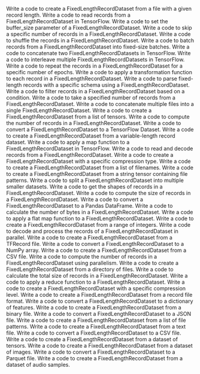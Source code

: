 Write a code to create a FixedLengthRecordDataset from a file with a given record length.
Write a code to read records from a FixedLengthRecordDataset in TensorFlow.
Write a code to set the buffer_size parameter of a FixedLengthRecordDataset.
Write a code to skip a specific number of records in a FixedLengthRecordDataset.
Write a code to shuffle the records in a FixedLengthRecordDataset.
Write a code to batch records from a FixedLengthRecordDataset into fixed-size batches.
Write a code to concatenate two FixedLengthRecordDatasets in TensorFlow.
Write a code to interleave multiple FixedLengthRecordDatasets in TensorFlow.
Write a code to repeat the records in a FixedLengthRecordDataset for a specific number of epochs.
Write a code to apply a transformation function to each record in a FixedLengthRecordDataset.
Write a code to parse fixed-length records with a specific schema using a FixedLengthRecordDataset.
Write a code to filter records in a FixedLengthRecordDataset based on a condition.
Write a code to take a specified number of records from a FixedLengthRecordDataset.
Write a code to concatenate multiple files into a single FixedLengthRecordDataset.
Write a code to create a FixedLengthRecordDataset from a list of tensors.
Write a code to compute the number of records in a FixedLengthRecordDataset.
Write a code to convert a FixedLengthRecordDataset to a TensorFlow Dataset.
Write a code to create a FixedLengthRecordDataset from a variable-length record dataset.
Write a code to apply a map function to a FixedLengthRecordDataset in TensorFlow.
Write a code to read and decode records from a FixedLengthRecordDataset.
Write a code to create a FixedLengthRecordDataset with a specific compression type.
Write a code to create a FixedLengthRecordDataset from a list of filenames.
Write a code to create a FixedLengthRecordDataset from a string tensor containing file patterns.
Write a code to split a FixedLengthRecordDataset into multiple smaller datasets.
Write a code to get the shapes of records in a FixedLengthRecordDataset.
Write a code to compute the size of records in a FixedLengthRecordDataset.
Write a code to convert a FixedLengthRecordDataset to a Pandas DataFrame.
Write a code to calculate the number of bytes in a FixedLengthRecordDataset.
Write a code to apply a flat map function to a FixedLengthRecordDataset.
Write a code to create a FixedLengthRecordDataset from a range of integers.
Write a code to decode and process the records of a FixedLengthRecordDataset in parallel.
Write a code to create a FixedLengthRecordDataset from a TFRecord file.
Write a code to convert a FixedLengthRecordDataset to a NumPy array.
Write a code to create a FixedLengthRecordDataset from a CSV file.
Write a code to compute the number of records in a FixedLengthRecordDataset using parallelism.
Write a code to create a FixedLengthRecordDataset from a directory of files.
Write a code to calculate the total size of records in a FixedLengthRecordDataset.
Write a code to apply a reduce function to a FixedLengthRecordDataset.
Write a code to create a FixedLengthRecordDataset with a specific compression level.
Write a code to create a FixedLengthRecordDataset from a record file format.
Write a code to convert a FixedLengthRecordDataset to a dictionary of features.
Write a code to create a FixedLengthRecordDataset from a binary file.
Write a code to convert a FixedLengthRecordDataset to a JSON file.
Write a code to create a FixedLengthRecordDataset from a list of file patterns.
Write a code to create a FixedLengthRecordDataset from a text file.
Write a code to convert a FixedLengthRecordDataset to a CSV file.
Write a code to create a FixedLengthRecordDataset from a dataset of tensors.
Write a code to create a FixedLengthRecordDataset from a dataset of images.
Write a code to convert a FixedLengthRecordDataset to a Parquet file.
Write a code to create a FixedLengthRecordDataset from a dataset of audio samples.
